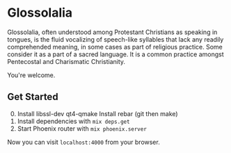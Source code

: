 # Glossolalia

Glossolalia, often understood among Protestant Christians as speaking in tongues,
is the fluid vocalizing of speech-like syllables that lack any readily comprehended meaning,
in some cases as part of religious practice. Some consider it as a part of a sacred
language. It is a common practice amongst Pentecostal and Charismatic Christianity.

You're welcome.

## Get Started


0. Install libssl-dev qt4-qmake
   Install rebar (git then make)
1. Install dependencies with `mix deps.get`
2. Start Phoenix router with `mix phoenix.server`

Now you can visit `localhost:4000` from your browser.

